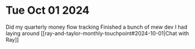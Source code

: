 # Tue Oct 01 2024

Did my quarterly money flow tracking
Finished a bunch of mew dev I had laying around
[[ray-and-taylor-monthly-touchpoint#2024-10-01|Chat with Ray]]
